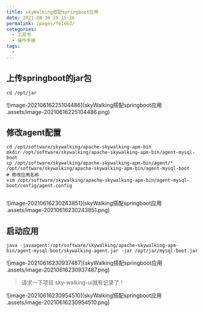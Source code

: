 ```yaml
---
title: skyWalking搭配springboot应用 
date: 2021-08-30 19:15:16
permalink: /pages/f61663/
categories:
  - 工具书
  - 操作手册
tags:
  - 
---
```



## 上传springboot的jar包

```
cd /opt/jar
```

![image-20210616225104486](skyWalking搭配springboot应用 .assets/image-20210616225104486.png)

## 修改agent配置

```shell
cd /opt/software/skywalking/apache-skywalking-apm-bin
mkdir /opt/software/skywalking/apache-skywalking-apm-bin/agent-mysql-boot
cp /opt/software/skywalking/apache-skywalking-apm-bin/agent/* /opt/software/skywalking/apache-skywalking-apm-bin/agent-mysql-boot
# 修改应用名称
vim /opt/software/skywalking/apache-skywalking-apm-bin/agent-mysql-boot/config/agent.config


```

![image-20210616230243851](skyWalking搭配springboot应用 .assets/image-20210616230243851.png)



## 启动应用

```
java -javaagent:/opt/software/skywalking/apache-skywalking-apm-bin/agent-mysql-boot/skywalking-agent.jar -jar /opt/jar/mysql-boot.jar 
```

![image-20210616230937487](skyWalking搭配springboot应用 .assets/image-20210616230937487.png)

> 请求一下项目 sky-walking-ui就有记录了！

![image-20210616230954510](skyWalking搭配springboot应用 .assets/image-20210616230954510.png)

